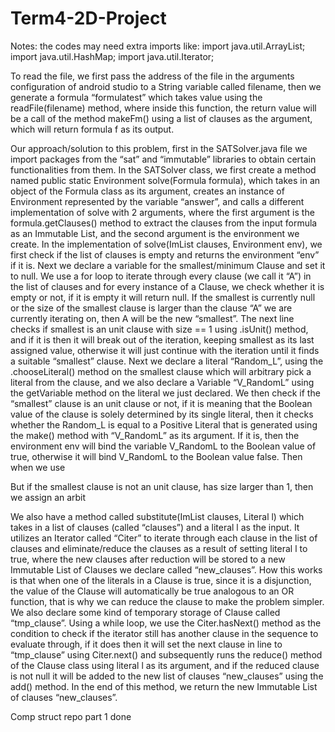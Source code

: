 # Term4-2D-Project


Notes:
the codes may need extra imports like:
  import java.util.ArrayList;
  import java.util.HashMap;
  import java.util.Iterator;

To read the file, we first pass the address of the file in the arguments configuration of android studio to a String variable called filename, then we generate a formula “formulatest” which takes value using the readFile(filename) method, where inside this function, the return value will be a call of the method makeFm() using a list of clauses as the argument, which will return formula f as its output. 

Our approach/solution to this problem, first in the SATSolver.java file we import packages from the “sat” and “immutable” libraries to obtain certain functionalities from them. In the SATSolver class, we first create a method named public static Environment solve(Formula formula), which takes in an object of the Formula class as its argument, creates an instance of Environment represented by the variable “answer”, and calls a different implementation of solve with 2 arguments, where the first argument is the formula.getClauses() method to extract the clauses from the input formula as an Immutable List, and the second argument is the environment we create. 
In the implementation of solve(ImList<Clause> clauses, Environment env),  we first check if the list of clauses is empty and returns the environment “env” if it is. Next we declare a variable for the smallest/minimum Clause and set it to null. We use a for loop to iterate through every clause (we call it “A”) in the list of clauses and for every instance of a Clause, we check whether it is empty or not, if it is empty it will return null. If the smallest is currently null or the size of the smallest clause is larger than the clause “A” we are currently iterating on, then A will be the new “smallest”. The next line checks if smallest is an unit clause with size == 1 using .isUnit() method, and if it is then it will break out of the iteration, keeping smallest as its last assigned value, otherwise it will just continue with the iteration until it finds a suitable “smallest” clause. Next we declare a literal “Random_L”, using the .chooseLiteral() method on the smallest clause which will arbitrary pick a literal from the clause, and we also declare a Variable “V_RandomL” using the getVariable method on the literal we just declared. 
We then check if the “smallest” clause is an unit clause or not, if it is meaning that the Boolean value of the clause is solely determined by its single literal, then it checks whether the Random_L is equal to a Positive Literal that is generated using the make() method with “V_RandomL” as its argument. If it is, then the environment env will bind the variable V_RandomL to the Boolean value of true, otherwise it will bind V_RandomL to the Boolean value false. Then when we use

But if the smallest clause is not an unit clause, has size larger than 1, then we assign an arbit


We also have a method called substitute(ImList<Clause> clauses, Literal l) which takes in a list of clauses (called “clauses”) and a literal l as the input. It utilizes an Iterator<Clauses> called “Citer” to iterate through each clause in the list of clauses and eliminate/reduce the clauses as a result of setting literal l to true, where the new clauses after reduction will be stored to a new Immutable List of Clauses we declare called “new_clauses”. How this works is that when one of the literals in a Clause is true, since it is a disjunction, the value of the Clause will automatically be true analogous to an OR function, that is why we can reduce the clause to make the problem simpler. We also declare some kind of temporary storage of Clause called “tmp_clause”. Using a while loop, we use the Citer.hasNext() method as the condition to check if the iterator still has another clause in the sequence to evaluate through, if it does then it will set the next clause in line to “tmp_clause” using Citer.next() and subsequently runs the reduce() method of the Clause class using literal l as its argument, and if the reduced clause is not null it will be added to the new list of clauses “new_clauses” using the add() method. In the end of this method, we return the new Immutable List of clauses “new_clauses”. 

Comp struct repo part 1 done 

